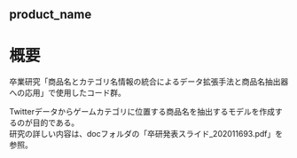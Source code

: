 ## product_name

# 概要
卒業研究「商品名とカテゴリ名情報の統合によるデータ拡張手法と商品名抽出器への応用」で使用したコード群。

Twitterデータからゲームカテゴリに位置する商品名を抽出するモデルを作成するのが目的である。  
研究の詳しい内容は、docフォルダの「卒研発表スライド_202011693.pdf」を参照。